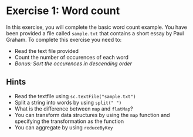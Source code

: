 # Exercise 1: Word count

In this exercise, you will complete the basic word count example. You have been provided a file called ``sample.txt`` that contains a short essay by Paul Graham. To complete this exercise you need to:

* Read the text file provided
* Count the number of occurences of each word
* _Bonus: Sort the occurences in descending order_


## Hints

* Read the textfile using ``sc.textFile("sample.txt")``
* Split a string into words by using ``split(" ")``
* What is the difference between ``map`` and ``flatMap``?
* You can transform data structures by using the ``map`` function and specifying the transformation as the function
* You can aggregate by using ``reduceByKey`` 